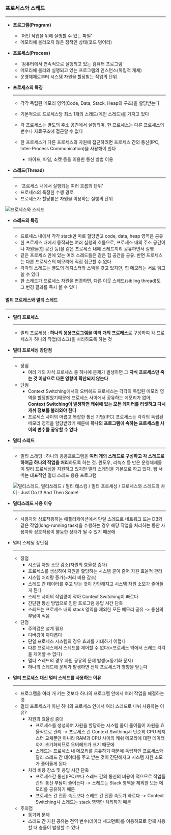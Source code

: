 
### 프로세스와 스레드

------

- **프로그램(Program)**
  - '어떤 작업을 위해 실행할 수 있는 파일'
  - 메모리에 올라오지 않은 정적인 상태(코드 덩어리)
- **프로세스(Process)**
  - '컴퓨터에서 연속적으로 실행되고 있는 컴퓨터 프로그램'
  - 메모리에 올라와 실행되고 있는 프로그램의 인스턴스(독립적 개체)
  - 운영체제로부터 시스템 자원을 할당받는 작업의 단위



- **프로세스의 특징**

  ------

  - 각각 독립된 메모리 영역(Code, Data, Stack, Heap의 구조)을 할당받는다

  - 기본적으로 프로세스당 최소 1개의 스레드(메인 스레드)를 가지고 있다

  - 각 프로세스는 별도의 주소 공간에서 실행되며, 한 프로세스는 다른 프로세스의 변수나 자료구조에 접근할 수 없다

  - 한 프로세스가 다른 프로세스의 자원에 접근하려면 프로세스 간의 통신(IPC, Inter-Process Communication)을 사용해야 한다

    - 파이프, 파일, 소켓 등을 이용한 통신 방법 이용

    



- **스레드(Thread)**

  ------

  - '프로세스 내에서 실행되는 여러 흐름의 단위'
  - 프로세스의 특정한 수행 경로
  - 프로세스가 할당받은 자원을 이용하는 실행의 단위

![프로세스와 스레드](https://media.vlpt.us/images/koreanhole/post/8914fa8d-6612-42a9-9988-af8bd444f0a6/Untitled%204.png)



- **스레드의 특징**

  ------

  - 프로세스 내에서 각각 stack만 따로 할당받고 code, data, heap 영역은 공유
  - 한 프로세스 내에서 동작되는 여러 실행의 흐름으로, 프로세스 내의 주소 공간이나 자원들(힙 공간 등)을 같은 프로세스 내에 스레드끼리 공유하면서 실행
  - 같은 프로세스 안에 있는 여러 스레드들은 같은 힙 공간을 공유. 반면 프로세스는 다른 프로세스의 메모리에 직접 접근할 수 없다
  - 각각의 스레드는 별도의 레지스터와 스택을 갖고 있지만, 힙 메모리는 서로 읽고 쓸 수 있다
  - 한 스레드가 프로세스 자원을 변경하면, 다른 이웃 스레드(sibling thread)도 그 변경 결과를 즉시 볼 수 있다



#### 멀티 프로레스와 멀티 스레드

------



- **멀티 프로세스**

  ------

  - 멀티 프로세싱 : **하나의 응용프로그램을 여러 개의 프로레스**로 구성하여 각 프로세스가 하나의 작업(테스크)을 처리하도록 하는 것



- **멀티 프로세싱 장단점**

  ------

  - 장점
    - 여러 개의 자식 프로세스 중 하나에 문제가 발생하면 그 **자식 프로세스만 죽는 것 이상으로 다른 영향이 확산되지 않는다**
  - 단점
    - Context Switching에서의 오버헤드 프로세스는 각각의 독립된 메모리 영역을 할당받았기때문에 프로세스 사이에서 공유하는 메모리가 없어, **Context Switching이 발생하면 캐쉬에 있는 모든 데이터를 리셋하고 다시 캐쉬 정보를 불러와야 한다**
    - 프로세스 사이의 어렵고 복잡한 통신 기법(IPC) 프로세스는 각각의 독립된 메모리 영역을 할당받았기 때문에 **하나의 프로그램에 속하는 프로세스들 사이의 변수를 공유할 수 없다**



- **멀티 스레드**

  ------

  - 멀티 스레딩 : 하나의 응용프로그램을 **여러 개의 스레드로 구성하고 각 스레드로 하여금 하나의 작업을 처리**하도록 하는 것. 윈도우, 리눅스 등 만은 운영체제들이 멀티 프로세싱을 지원하고 있지만 멀티 스레딩을 기본으로 하고 있다. 웹 서버는 대표적인 멀티 스레드 응용 프로그램

  ![멀티스레드, 멀티쓰레드 / 멀티 태스킹 / 멀티 프로세싱 / 프로세스와 스레드의 차이 · Just Do It! And Then Some!](https://jaeseongdev.github.io/assets/img/posts/development-os/2021-06-16-%EB%A9%80%ED%8B%B0%EC%8A%A4%EB%A0%88%EB%93%9C%2C%20%EB%A9%80%ED%8B%B0%EC%93%B0%EB%A0%88%EB%93%9C%20%3A%20%20%EB%A9%80%ED%8B%B0%20%ED%83%9C%EC%8A%A4%ED%82%B9%20%3A%20%EB%A9%80%ED%8B%B0%20%ED%94%84%EB%A1%9C%EC%84%B8%EC%8B%B1%20%3A%20%ED%94%84%EB%A1%9C%EC%84%B8%EC%8A%A4%EC%99%80%20%EC%8A%A4%EB%A0%88%EB%93%9C%EC%9D%98%20%EC%B0%A8%EC%9D%B4/Untitled.png)

  

- **멀티스레드 사용 이유**

  ------

  - 사용자와 상호작용하는 애플리케이션에서 단일 스레드로 네트워크 또는 DB와 같은 작업(long-running task)을 수행하는 경우 해당 작업을 처리하는 동안 사용자와 상호작용이 불능한 상태가 될 수 있기 때문에 



- 멀티 스레딩 장단점

  ------

  - 장점
    - 시스템 자원 소모 감소(자원의 효율성 증대)
    - 프로세스를 생성하여 자원을 할당하는 시스템 콜이 줄어 자원 효율적 관리
    - 시스템 처리량 증가(=처리 비용 감소)
    - 스레드 간 데이터를 주고 받는 것이 간단해지고 시스템 자원 소모가 줄어들게 된다
    - 스레드 사이의 작업량이 작아 Context Switching이 빠르다
    - 간단한 통신 방법으로 인한 프로그램 응답 시간 단축
    - 스레드는 프로세스 내의 stack 영역을 제외한 모든 메모리 공유 -> 통신의 부담이 적음
  - 단점
    - 주의깊은 설계 필요
    - 디버깅이 까다롭다
    - 단일 프로세스 시스템의 경우 효과를 기대하기 어렵다
    - 다른 프로세스에서 스레드를 제어할 수 없다(=프로세스 밖에서 스레드 각각을 제어할 수 없다)
    - 멀티 스레드의 경우 자원 공유의 문제 발생(=동기화 문제)
    - 하나의 스레드에 문제가 발생하면 전체 프로세스가 영향을 받는다



- **멀티 프로세스 대신 멀티 스레드를 사용하는 이유**

  ------

  - 프로그램을 여러 개 키는 것보다 하나의 프로그램 안에서 여러 작업을 해결하는 것
  - 멀티 프로세스가 아닌 하나의 프로세스 안에서 여러 스레드로 나눠 사용하는 이유?
    - 자원의 효율성 증대
      - 프로세스를 생성하여 자원을 할당하는 시스템 콜이 줄어들어 자원을 효율적으로 관리 -> 프로세스 간 Context Swithing시 단순히 CPU 레지스터 교체뿐만 아니라 RAM과 CPU 사이의 캐쉬 메모리에 대한 데이터까지 초기화되므로 오버헤드가 크기 때문에
      - 스레드는 프로세스 내 메모리를 공유하기 때문에 독립적인 프로세스와 달리 스레드 간 데이터를 주고 받는 것이 간단해지고 시스템 자원 소모가 줄어들게 된다
    - 처리 비용 감소 및 응답 시간 단축
      - 프로세스간 통신(IPC)보다 스레드 간의 통신의 비용이 적으므로 작업들간의 통신 부담이 줄어든다 -> 스레드는 Stack 영역을 제외한 모든 메모리를 공유하기 때문
      - 프로세스 간 전환 속도보다 스레드 간 전환 속도가 빠르다 -> Context Switching시 스레드는 stack 영역만 처리하기 때문
  - 주의점
    - 동기화 문제
    - 스레드 간 자원 공유는 전역 변수(데이터 세그먼트)를 이용하므로 함께 사용할 때 충돌이 발생할 수 있다
